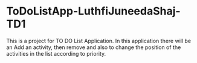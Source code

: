# ToDoListApp-LuthfiJuneedaShaj-TD1
This is a project for TO DO List Application. In this application there will be an Add an activity, then remove and also to change the position of the activities in the list according to priority.
